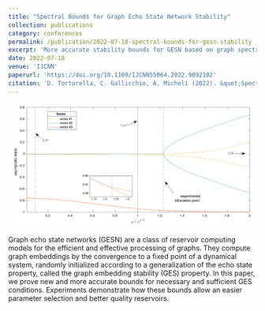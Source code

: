 ```yaml
---
title: "Spectral Bounds for Graph Echo State Network Stability"
collection: publications
category: conferences
permalink: /publication/2022-07-18-spectral-bounds-for-gesn-stability
excerpt: 'More accurate stability bounds for GESN based on graph spectral properties.'
date: 2022-07-18
venue: 'IJCNN'
paperurl: 'https://doi.org/10.1109/IJCNN55064.2022.9892102'
citation: 'D. Tortorella, C. Gallicchio, A. Micheli (2022). &quot;Spectral Bounds for Graph Echo State Network Stability.&quot; <i>Proceedings of the 2022 International Joint Conference on Neural Networks</i>.'
---
```


![Graphical abstract](/images/2022-07-18-spectral-bounds-for-gesn-stability.png)

Graph echo state networks (GESN) are a class of reservoir computing models for the efficient and effective processing of graphs. They compute graph embeddings by the convergence to a fixed point of a dynamical system, randomly initialized according to a generalization of the echo state property, called the graph embedding stability (GES) property. In this paper, we prove new and more accurate bounds for necessary and sufficient GES conditions. Experiments demonstrate how these bounds allow an easier parameter selection and better quality reservoirs.